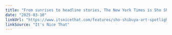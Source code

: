 ```yaml
---
title: "From sunrises to headline stories, The New York Times is Sho Shibuya’s daily canvas"
date: "2025-03-10"
linkUrl: "https://www.itsnicethat.com/features/sho-shibuya-art-spotlight-100325?ref=rogerwong.me"
linkSource: "It's Nice That"
---
```

